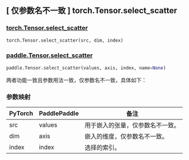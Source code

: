 ## [ 仅参数名不一致 ] torch.Tensor.select_scatter

### [torch.Tensor.select_scatter](https://pytorch.org/docs/stable/generated/torch.Tensor.select_scatter.html#torch-select-scatter)

```python
torch.Tensor.select_scatter(src, dim, index)
```

### [paddle.Tensor.select_scatter](https://www.paddlepaddle.org.cn/documentation/docs/zh/develop/api/paddle/Tensor_cn.html#)

```python
paddle.Tensor.select_scatter(values, axis, index, name=None)
```

两者功能一致且参数用法一致，仅参数名不一致，具体如下：

### 参数映射

| PyTorch | PaddlePaddle | 备注                                     |
| ------- | ------------ | ---------------------------------------- |
| src     | values       | 用于嵌入的张量，仅参数名不一致。         |
| dim     | axis         | 嵌入的维度，仅参数名不一致。             |
| index   | index        | 选择的索引。                             |
